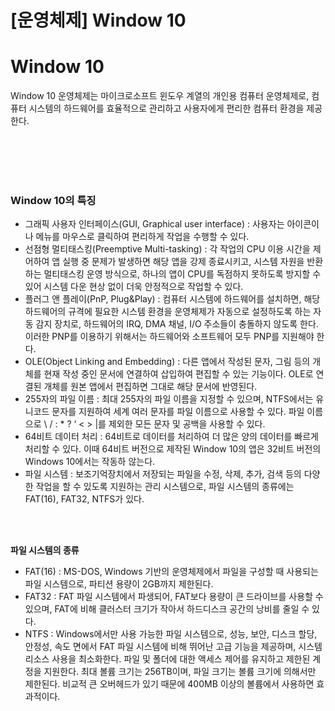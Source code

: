 # [운영체제] Window 10

# Window 10
Window 10 운영체제는 마이크로소프트 윈도우 계열의 개인용 컴퓨터 운영체제로, 컴퓨터 시스템의 하드웨어를 효율적으로 관리하고 사용자에게 편리한 컴퓨터 환경을 제공한다.

<br><br>
<br><br>

### **Window 10의 특징**
- 그래픽 사용자 인터페이스(GUI, Graphical user interface) : 사용자는 아이콘이나 메뉴를 마우스로 클릭하여 편리하게 작업을 수행할 수 있다.
- 선점형 멀티태스킹(Preemptive Multi-tasking) : 각 작업의 CPU 이용 시간을 제어하여 앱 실행 중 문제가 발생하면 해당 앱을 강제 종료시키고, 시스템 자원을 반환하는 멀티태스킹 운영 방식으로, 하나의 앱이 CPU를 독점하지 못하도록 방지할 수 있어 시스템 다운 현상 없이 더욱 안정적으로 작업할 수 있다.
- 플러그 앤 플레이(PnP, Plug&Play) : 컴퓨터 시스템에 하드웨어를 설치하면, 해당 하드웨어의 규격에 필요한 시스템 환경을 운영체제가 자동으로 설정하도록 하는 자동 감지 장치로, 하드웨어의 IRQ, DMA 채널, I/O 주소들이 충돌하지 않도록 한다. 이러한 PNP를 이용하기 위해서는 하드웨어와 소프트웨어 모두 PNP를 지원해야 한다.
- OLE(Object Linking and Embedding) : 다른 앱에서 작성된 문자, 그림 등의 개체를 현재 작성 중인 문서에 연결하여 삽입하여 편집할 수 있는 기능이다. OLE로 연결된 개체를 원본 앱에서 편집하면 그대로 해당 문서에 반영된다.
- 255자의 파일 이름 : 최대 255자의 파일 이름을 지정할 수 있으며, NTFS에서는 유니코드 문자를 지원하여 세계 여러 문자를 파일 이름으로 사용할 수 있다. 파일 이름으로 \ / : * ? ‘ < > |를 제외한 모든 문자 및 공백을 사용할 수 있다.
- 64비트 데이터 처리 : 64비트로 데이터를 처리하여 더 많은 양의 데이터를 빠르게 처리할 수 있다. 이때 64비트 버전으로 제작된 Window 10의 앱은 32비트 버전의 Windows 10에서는 작동하 않는다.
- 파일 시스템 : 보조기억장치에서 저장되는 파일을 수정, 삭제, 추가, 검색 등의 다양한 작업을 할 수 있도록 지원하는 관리 시스템으로, 파일 시스템의 종류에는 FAT(16), FAT32, NTFS가 있다.

<br><br>

**파일 시스템의 종류**
- FAT(16) : MS-DOS, Windows 기반의 운영체제에서 파일을 구성할 때 사용되는 파일 시스템으로, 파티션 용량이 2GB까지 제한된다.
- FAT32 : FAT 파일 시스템에서 파생되어, FAT보다 용량이 큰 드라이브를 사용할 수 있으며, FAT에 비해 클러스터 크기가 작아서 하드디스크 공간의 낭비를 줄일 수 있다.
- NTFS : Windows에서만 사용 가능한 파일 시스템으로, 성능, 보안, 디스크 할당, 안정성, 속도 면에서 FAT 파일 시스템에 비해 뛰어난 고급 기능을 제공하며, 시스템 리소스 사용을 최소화한다. 파일 및 폴더에 대한 액세스 제어를 유지하고 제한된 계정을 지원한다. 최대 볼륨 크기는 256TB이며, 파일 크기는 볼륨 크기에 의해서만 제한된다. 비교적 큰 오버헤드가 있기 때문에 400MB 이상의 볼륨에서 사용하면 효과적이다.
